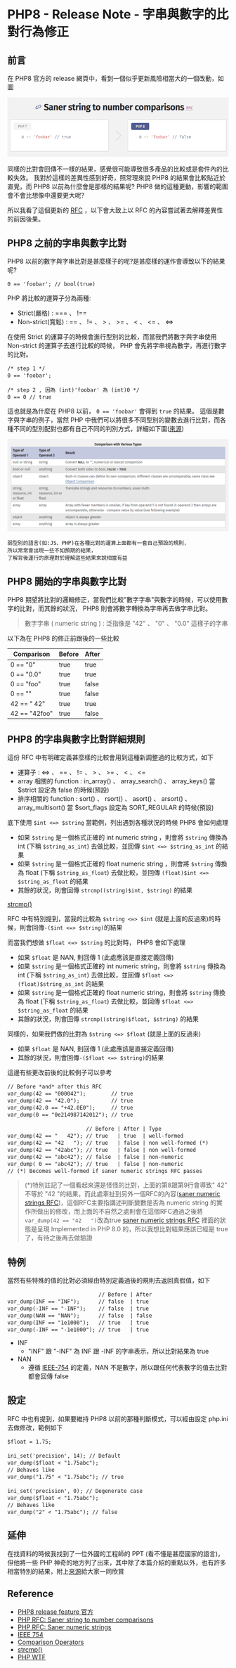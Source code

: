 # PHP8 - Release Note - 字串與數字的比對行為修正

## 前言

在 PHP8 官方的 release 網頁中，看到一個似乎更新風險相當大的一個改動，如圖

![](/Other/resource/PHP8ReleaseNoteStringToNumberComparison-1.png)

同樣的比對會回傳不一樣的結果，感覺很可能導致很多產品的比較或是套件內的比較失效。
我對於這樣的差異性感到好奇，照常理來說 PHP8 的結果會比較貼近於直覺，而 PHP8 以前為什麼會是那樣的結果呢? PHP8 做的這種更動，影響的範圍會不會比想像中還要更大呢?

所以我看了這個更新的 [RFC](https://wiki.php.net/rfc/string_to_number_comparison) ，以下會大致上以 RFC 的內容嘗試著去解釋差異性的前因後果。

## PHP8 之前的字串與數字比對

PHP8 以前的數字與字串比對是甚麼樣子的呢?是甚麼樣的運作會導致以下的結果呢?

```php=
0 == 'foobar'; // bool(true)
```

PHP 將比較的運算子分為兩種:

* Strict(嚴格) : === 、 !==
* Non-strict(寬鬆) :  == 、 != 、 > 、 >= 、 < 、 <= 、 <=>

在使用 Strict 的運算子的時候會進行型別的比較，而當我們將數字與字串使用 Non-strict 的運算子去進行比較的時候， PHP 會先將字串視為數字，再進行數字的比對。

```php=
/* step 1 */
0 == 'foobar';

/* step 2 , 因為 (int)'foobar' 為 (int)0 */
0 == 0 // true
```

這也就是為什麼在 PHP8 以前， ```0 == 'foobar'``` 會得到 ```true``` 的結果。
這個是數字與字串的例子，當然 PHP 中我們可以將很多不同型別的變數去進行比對，而各種不同的型別配對也都有自己不同的判別方式，詳細如下圖([來源](https://www.php.net/manual/en/language.operators.comparison.php))

![](/Other/resource/PHP8ReleaseNoteStringToNumberComparison-2.png)

```
弱型別的語言(如:JS、PHP)在各種比對的運算上面都有一套自己預設的規則，
所以常常會出現一些不如預期的結果，
了解背後運行的原理對於理解這些結果來說相當有益
```
## PHP8 開始的字串與數字比對

PHP8 期望將比對的邏輯修正，當我們比較"數字字串"與數字的時候，可以使用數字的比對，而其餘的狀況， PHP8 則會將數字轉換為字串再去做字串比對。

> 數字字串 ( numeric string ) : 泛指像是 "42" 、 "0" 、 "0.0" 這樣子的字串

以下為在 PHP8 的修正前跟後的一些比較

| Comparison    | Before | After |
|---------------|--------|-------|
| 0 == "0"      | true   | true  |
| 0 == "0.0"    | true   | true  |
| 0 == "foo"    | true   | false |
| 0 == ""       | true   | false |
| 42 == "   42" | true   | true  |
| 42 == "42foo" | true   | false |

## PHP8 的字串與數字比對詳細規則

這份 RFC 中有明確定義甚麼樣的比較會用到這種新調整過的比較方式，如下

*  運算子 : <=> 、 == 、 != 、 > 、 >= 、 < 、 <=
*  array 相關的 function : in_array() 、 array_search() 、 array_keys() 當 $strict 設定為 false 的時候(預設)
*  排序相關的 function : sort() 、 rsort() 、 asort() 、 arsort() 、 array_multisort() 當 $sort_flags 設定為 SORT_REGULAR 的時候(預設)

底下使用 ```$int <=> $string``` 當範例，列出遇到各種狀況的時候 PHP8 會如何處理

* 如果 ```$string``` 是一個格式正確的 int numeric string ，則會將 ```$string``` 傳換為 int (下稱 ```$string_as_int```) 去做比較，並回傳 ```$int <=> $string_as_int``` 的結果
* 如果 ```$string``` 是一個格式正確的 float numeric string ，則會將 ```$string``` 傳換為 float (下稱 ```$string_as_float```) 去做比較，並回傳 ```(float)$int <=> $string_as_float``` 的結果
* 其餘的狀況，則會回傳 ```strcmp((string)$int, $string)``` 的結果

[strcmp()](https://www.php.net/manual/en/function.strcmp.php)

RFC 中有特別提到，當我的比較為 ```$string <=> $int``` (就是上面的反過來)的時候，則會回傳``` -($int <=> $string) ```的結果

而當我們想做 ```$float <=> $string``` 的比對時， PHP8 會如下處理

* 如果 ```$float``` 是 NAN, 則回傳 1 (此處應該是直接定義回傳)
* 如果 ```$string``` 是一個格式正確的 int numeric string，則會將 ```$string``` 傳換為 int (下稱 ```$string_as_int```) 去做比較，並回傳 ```$float <=> (float)$string_as_int``` 的結果
* 如果 ```$string``` 是一個格式正確的 float numeric string，則會將 ```$string``` 傳換為 float (下稱 ```$string_as_float```) 去做比較，並回傳 ```$float <=> $string_as_float``` 的結果
* 其餘的狀況，則會回傳 ```strcmp((string)$float, $string)``` 的結果

同樣的，如果我們做的比對為 ```$string <=> $float``` (就是上面的反過來)

* 如果 ```$float``` 是 NAN, 則回傳 1 (此處應該是直接定義回傳)
* 其餘的狀況，則會回傳``` -($float <=> $string) ```的結果

這邊有些更改前後的比較例子可以參考
```php=
// Before *and* after this RFC
var_dump(42 == "000042");        // true
var_dump(42 == "42.0");          // true
var_dump(42.0 == "+42.0E0");     // true
var_dump(0 == "0e214987142012"); // true

                         // Before | After | Type
var_dump(42 == "   42"); // true   | true  | well-formed
var_dump(42 == "42   "); // true   | false | non well-formed (*)
var_dump(42 == "42abc"); // true   | false | non well-formed
var_dump(42 == "abc42"); // false  | false | non-numeric
var_dump( 0 == "abc42"); // true   | false | non-numeric
// (*) Becomes well-formed if saner numeric strings RFC passes
```

> (*)特別註記了一個看起來還是怪怪的比對，上面的第8跟第9行會導致" 42" 不等於 "42 "的結果，而此處牽扯到另外一個RFC的內容([saner numeric strings RFC](https://wiki.php.net/rfc/saner-numeric-strings))，這個RFC主要指講述判斷變數是否為 numeric string 的實作所做出的修改，而上面的不自然之處則會在這個RFC通過之後將```var_dump(42 == "42   ")```改為true
> [saner numeric strings RFC](https://wiki.php.net/rfc/saner-numeric-strings) 裡面的狀態是呈現 Implemented in PHP 8.0 的，所以我想比對結果應該已經是 true 了，有待之後再去做驗證

## 特例

當然有些特殊的值的比對必須經由特別定義過後的規則去返回真假值，如下

```php=
                             // Before | After
var_dump(INF == "INF");      // false  | true
var_dump(-INF == "-INF");    // false  | true
var_dump(NAN == "NAN");      // false  | false
var_dump(INF == "1e1000");   // true   | true
var_dump(-INF == "-1e1000"); // true   | true
```

* INF
    * "INF" 跟 "-INF" 為 INF 跟 -INF 的字串表示，所以比對結果為 true
* NAN
    * 遵循 [IEEE-754](https://zh.wikipedia.org/wiki/IEEE_754) 的定義，NAN 不是數字，所以跟任何代表數字的值去比對都會回傳 false

## 設定

RFC 中也有提到，如果要維持 PHP8 以前的那種判斷模式，可以經由設定 php.ini 去做修改，範例如下

```php=
$float = 1.75;
 
ini_set('precision', 14); // Default
var_dump($float < "1.75abc");
// Behaves like
var_dump("1.75" < "1.75abc"); // true
 
ini_set('precision', 0); // Degenerate case
var_dump($float < "1.75abc");
// Behaves like
var_dump("2" < "1.75abc"); // false
```

## 延伸

在找資料的時候我找到了一位外國的工程師的 PPT (看不懂是甚麼國家的語言)，但他將一些 PHP 神奇的地方列了出來，其中除了本篇介紹的重點以外，也有許多相當特別的結果，附上[來源](https://pyrech.github.io/php-wtf/#/?_k=zyvjbp)給大家一同欣賞

## Reference

* [PHP8 release feature 官方](https://www.php.net/releases/8.0/en.php?lang=en#saner-string-to-number-comparisons)
* [PHP RFC: Saner string to number comparisons](https://wiki.php.net/rfc/string_to_number_comparison)
* [PHP RFC: Saner numeric strings](https://wiki.php.net/rfc/saner-numeric-strings)
* [IEEE 754](https://zh.wikipedia.org/wiki/IEEE_754)
* [Comparison Operators](https://www.php.net/manual/en/language.operators.comparison.php)
* [strcmp()](https://www.php.net/manual/en/function.strcmp.php)
* [PHP WTF](https://pyrech.github.io/php-wtf/#/?_k=zyvjbp)






